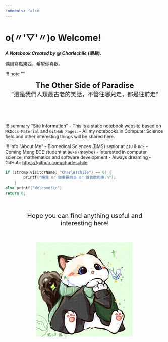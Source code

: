 ```yaml
---
comments: false
---
```

# o(〃'▽'〃)o Welcome!


***A Notebook Created by @ Charlschile (樂馳).*** 

偶爾寫點東西，希望你喜歡。



!!! note "" 
    </br>
    <div align="center" style="font-size:24px;font-weight:bold">
        The Other Side of Paradise
    </div>
    <div align="center" style="font-size:18px">
        "這是我們人類最古老的笑話，不管往哪兒走，都是往前走"
    </div>
    </br>
    </br>

</br>

!!! summary "Site Information"
    - This is a static notebook website based on `MkDocs-Material` and `GitHub Pages`.
    - All my notebooks in Computer Science field and other interesting things will be shared here. 

!!! info "About Me"
    - Biomedical Sciences (BMS) senior at `ZJU` & `UoE` 
    - Coming Meng ECE student at `Duke` (maybe)
    - Interested in computer science, mathematics and software development
    - Always dreaming
    - GitHub: https://github.com/charleschile



```cpp title="main.cpp"
if (strcmp(visitorName, "Charleschile") == 0) {
        printf("睡覺 or 做重要的事 or 做喜歡的事\n");
    }
else printf("Welcome!\n")
return 0;
```

<div align="center" style="font-size:20px; font-weight:normal; margin:50px">Hope you can find anything useful and interesting here!</div>

<div align="center" style="height:600x; margin:50px">
    <figure>
        <img src="avatar.jpg" alt="avatar" style="zoom:30%;"/>
    </figure>
</div>
